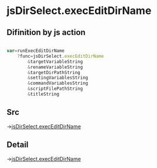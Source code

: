 # jsDirSelect.execEditDirName

## Difinition by js action

```js.js

var=runExecEditDirName
	?func=jsDirSelect.execEditDirName
		&targetVariableString
		&renameVariableString
		&targetDirPathString
		&settingVariablesString
		&commandVariablesString
		&scriptFilePathString
		&titleString
```

## Src

->[jsDirSelect.execEditDirName](https://github.com/puutaro/CommandClick/blob/master/app/src/main/java/com/puutaro/commandclick/fragment_lib/terminal_fragment/js_interface/edit/JsDirSelect.kt#L30)

## Detail

->[jsDirSelect.execEditDirName](https://github.com/puutaro/CommandClick/blob/master/md/developer/js_interface/details/edit/JsDirSelect/execEditDirName.md)
